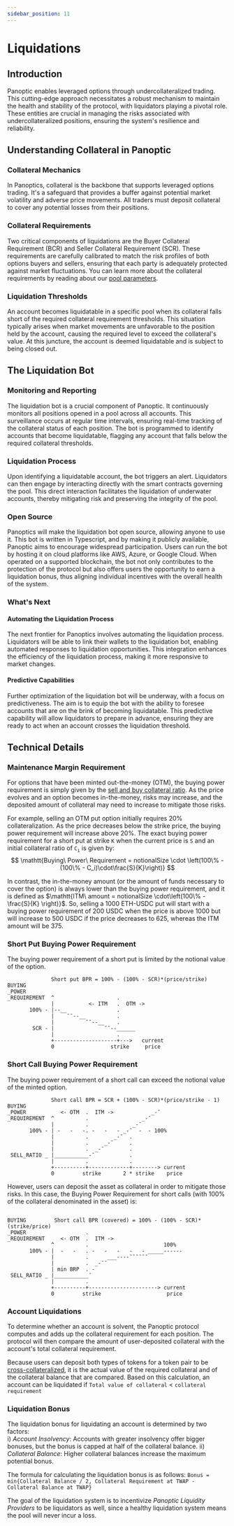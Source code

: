 ```yaml
---
sidebar_position: 11
---
```


# Liquidations

## Introduction
Panoptic enables leveraged options through undercollateralized trading. This cutting-edge approach necessitates a robust mechanism to maintain the health and stability of the protocol, with liquidators playing a pivotal role. These entities are crucial in managing the risks associated with undercollateralized positions, ensuring the system's resilience and reliability.

## Understanding Collateral in Panoptic

### Collateral Mechanics
In Panoptics, collateral is the backbone that supports leveraged options trading. It's a safeguard that provides a buffer against potential market volatility and adverse price movements. All traders must deposit collateral to cover any potential losses from their positions.

### Collateral Requirements
Two critical components of liquidations are the Buyer Collateral Requirement (BCR) and Seller Collateral Requirement (SCR). These requirements are carefully calibrated to match the risk profiles of both options buyers and sellers, ensuring that each party is adequately protected against market fluctuations. You can learn more about the collateral requirements by reading about our [pool parameters](https://panoptic.xyz/blog/gated-launch-parameters#collateral-requirements).

### Liquidation Thresholds
An account becomes liquidatable in a specific pool when its collateral falls short of the required collateral requirement thresholds. This situation typically arises when market movements are unfavorable to the position held by the account, causing the required level to exceed the collateral's value. At this juncture, the account is deemed liquidatable and is subject to being closed out.

## The Liquidation Bot

### Monitoring and Reporting
The liquidation bot is a crucial component of Panoptic. It continuously monitors all positions opened in a pool across all accounts. This surveillance occurs at regular time intervals, ensuring real-time tracking of the collateral status of each position. The bot is programmed to identify accounts that become liquidatable, flagging any account that falls below the required collateral thresholds.

### Liquidation Process
Upon identifying a liquidatable account, the bot triggers an alert. Liquidators can then engage by interacting directly with the smart contracts governing the pool. This direct interaction facilitates the liquidation of underwater accounts, thereby mitigating risk and preserving the integrity of the pool.

### Open Source
Panoptics will make the liquidation bot open source, allowing anyone to use it. This bot is written in Typescript, and by making it publicly available, Panoptic aims to encourage widespread participation. Users can run the bot by hosting it on cloud platforms like AWS, Azure, or Google Cloud. When operated on a supported blockchain, the bot not only contributes to the protection of the protocol but also offers users the opportunity to earn a liquidation bonus, thus aligning individual incentives with the overall health of the system.

### What's Next

#### Automating the Liquidation Process
The next frontier for Panoptics involves automating the liquidation process. Liquidators will be able to link their wallets to the liquidation bot, enabling automated responses to liquidation opportunities. This integration enhances the efficiency of the liquidation process, making it more responsive to market changes.

#### Predictive Capabilities
Further optimization of the liquidation bot will be underway, with a focus on predictiveness. The aim is to equip the bot with the ability to foresee accounts that are on the brink of becoming liquidatable. This predictive capability will allow liquidators to prepare in advance, ensuring they are ready to act when an account crosses the liquidation threshold.

## Technical Details

### Maintenance Margin Requirement
For options that have been minted out-the-money (OTM), the buying power requirement is simply given by the [sell and buy collateral ratio](/docs/panoptic-protocol/buying-power#buying-power-requirement-buying-options).
As the price evolves and an option becomes in-the-money, risks may increase, and the deposited amount of collateral may need to increase to mitigate those risks.

For example, selling an OTM put option initially requires 20% collateralization.
As the price decreases below the strike price, the buying power requirement will increase above 20%.
The exact buying power requirement for a short put at strike $\mathtt{K}$ when the current price is $\mathtt{S}$ and an initial collateral ratio of $\mathtt{C_i}$ is given by:
$$
\mathtt{Buying\ Power\ Requirement = notionalSize \cdot \left(100\% - (100\% - C_i)\cdot\frac{S}{K}\right)}
$$

In contrast, the in-the-money amount (or the amount of funds necessary to cover the option) is always lower than the buying power requirement, and it is defined as $\mathtt{ITM\ amount = notionalSize \cdot\left(100\% - \frac{S}{K} \right)}$.
So, selling a 1000 ETH-USDC put will start with a buying power requirement of 200 USDC when the price is above 1000 but will increase to 500 USDC if the price decreases to 625, whereas the ITM amount will be 375.


### Short Put Buying Power Requirement

The buying power requirement of a short put is limited by the notional value of the option.

```solidity
              Short put BPR = 100% - (100% - SCR)*(price/strike)
BUYING        
_POWER                       
_REQUIREMENT  ^                    .
              |           <- ITM   .  OTM ->
       100% - |--__                .         
              |    ¯¯--__          .
              |          ¯¯--__    .     
        SCR - |                ¯¯--______ 
              |                    .
              +--------------------+--->   current
              0                  strike     price

```

### Short Call Buying Power Requirement

The buying power requirement of a short call can exceed the notional value of the minted option.

```solidity
              Short call BPR = SCR + (100% - SCR)*(price/strike - 1) 
BUYING                                           
_POWER           <- OTM  .  ITM ->            _-¯
_REQUIREMENT  ^          .                 _-¯
              |          .              _-¯
       100% - | -   -   -. -   -   - _-¯  -  - 100%
              |          .        _-¯  .
              |          .     _-¯     .   
              |          .  _-¯        . 
 SELL_RATIO _ |___________-¯           .
              |          .             .
              +----------+-------------+--------> current
              0         strike       2 * strike    price

```



However, users can deposit the asset as collateral in order to mitigate those risks.
In this case, the Buying Power Requirement for short calls (with 100% of the collateral denominated in the asset) is:
```solidity

BUYING         Short call BPR (covered) = 100% - (100% - SCR)*(strike/price) 
_POWER                   .
_REQUIREMENT     <- OTM  .  ITM ->
              ^          .                        100%
       100% - |  -   -   . -   -   -   -   - _____------ 
              |          .      ___----¯¯¯¯¯¯
              |          .  _-¯¯
              | min BRP  . -     
 SELL_RATIO _ |___________¯
              |          .
              +----------+----------------------> current
              0         strike                     price

```

### Account Liquidations 

To determine whether an account is solvent, the Panoptic protocol computes and adds up the collateral requirement for each position. 
The protocol will then compare the amount of user-deposited collateral with the account's total collateral requirement.

Because users can deposit both types of tokens for a token pair to be [cross-collateralized](docs/panoptic-protocol/collateral#cross-collateralization), it is the actual value of the required collateral and of the collateral balance that are compared.
Based on this calculation, an account can be liquidated if `Total value of collateral` < `collateral requirement`


### Liquidation Bonus

The liquidation bonus for liquidating an account is determined by two factors:  
i) *Account Insolvency*: Accounts with greater insolvency offer bigger bonuses, but the bonus is capped at half of the collateral balance.
ii) *Collateral Balance*: Higher collateral balances increase the maximum potential bonus.

The formula for calculating the liquidation bonus is as follows:
`Bonus = min{Collateral Balance / 2, Collateral Requirement at TWAP - Collateral Balance at TWAP}`

The goal of the liquidation system is to incentivize *Panoptic Liquidity Providers* to be liquidators as well, since a healthy liquidation system means the pool will never incur a loss.
